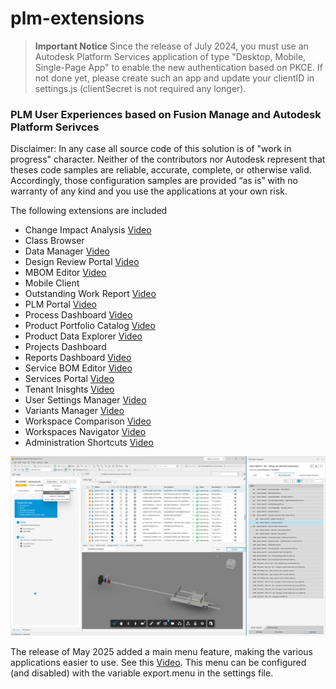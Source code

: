# plm-extensions

> **Important Notice**
> Since the release of July 2024, you must use an Autodesk Platform Services application of type "Desktop, Mobile, Single-Page App" to enable the new authentication based on PKCE. If not done yet, please create such an app and update your clientID in settings.js (clientSecret is not required any longer).

### PLM User Experiences based on Fusion Manage and Autodesk Platform Serivces

Disclaimer: In any case all source code of this solution is of "work in progress" character. Neither of the contributors nor Autodesk represent that theses code samples are reliable, accurate, complete, or otherwise valid. Accordingly, those configuration samples are provided “as is” with no warranty of any kind and you use the applications at your own risk. 

The following extensions are included
- Change Impact Analysis [Video](https://youtu.be/6A9ZNCxqRKg)
- Class Browser
- Data Manager [Video](https://youtu.be/hL4UblHbXw0)
- Design Review Portal [Video](https://youtu.be/AU--qJIMmlE)
- MBOM Editor [Video](https://youtu.be/qVhhKlrf1S0)
- Mobile Client
- Outstanding Work Report [Video](https://youtu.be/zUIfiiAVwVQ)
- PLM Portal [Video](https://youtu.be/tM8why6ybAU)
- Process Dashboard [Video](https://youtu.be/VkxJXRQ9Pmg)
- Product Portfolio Catalog [Video](https://youtu.be/hroRMjZzueQ)
- Product Data Explorer [Video](https://youtu.be/hLNB3z_lp2k)
- Projects Dashboard
- Reports Dashboard [Video](https://youtu.be/quNaLQLAT3Q)
- Service BOM Editor [Video](https://youtu.be/zVnsrQyO-1o)
- Services Portal [Video](https://youtu.be/VV68HAJaeF4)
- Tenant Inisghts [Video](https://youtu.be/WZXGfDKGRHY)
- User Settings Manager [Video](https://youtu.be/hJjxoovwbS8)
- Variants Manager [Video](https://youtu.be/v6ZZN3Xo-BM)
- Workspace Comparison [Video](https://youtu.be/llQtsclH-L0)
- Workspaces Navigator [Video](https://youtu.be/jHBkAuEh32g)
- Administration Shortcuts [Video](https://youtu.be/D_qFX90CGAI)


![PLM Addins](public/images/addins-plm.png)



The release of May 2025 added a main menu feature, making the various applications easier to use. See this [Video](https://youtu.be/ImnXV0HF3PA). This menu can be configured (and disabled) with the variable export.menu in the settings file.